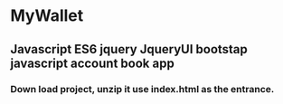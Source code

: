 # MyWallet
## Javascript ES6 jquery JqueryUI bootstap javascript account book app
### Down load project, unzip it use index.html as the entrance.

